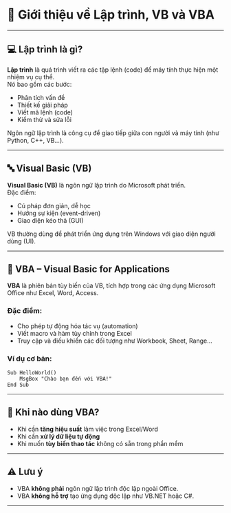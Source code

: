 
# 🧩 Giới thiệu về Lập trình, VB và VBA

---

## 💻 Lập trình là gì?

**Lập trình** là quá trình viết ra các tập lệnh (code) để máy tính thực hiện một nhiệm vụ cụ thể.  
Nó bao gồm các bước:
- Phân tích vấn đề
- Thiết kế giải pháp
- Viết mã lệnh (code)
- Kiểm thử và sửa lỗi

Ngôn ngữ lập trình là công cụ để giao tiếp giữa con người và máy tính (như Python, C++, VB...).

---

## 🔤 Visual Basic (VB)

**Visual Basic (VB)** là ngôn ngữ lập trình do Microsoft phát triển.  
Đặc điểm:
- Cú pháp đơn giản, dễ học
- Hướng sự kiện (event-driven)
- Giao diện kéo thả (GUI)

VB thường dùng để phát triển ứng dụng trên Windows với giao diện người dùng (UI).

---

## 📄 VBA – Visual Basic for Applications

**VBA** là phiên bản tùy biến của VB, tích hợp trong các ứng dụng Microsoft Office như Excel, Word, Access.

### Đặc điểm:
- Cho phép tự động hóa tác vụ (automation)
- Viết macro và hàm tùy chỉnh trong Excel
- Truy cập và điều khiển các đối tượng như Workbook, Sheet, Range…

### Ví dụ cơ bản:
```vba
Sub HelloWorld()
    MsgBox "Chào bạn đến với VBA!"
End Sub
```

---

## 📌 Khi nào dùng VBA?

- Khi cần **tăng hiệu suất** làm việc trong Excel/Word
- Khi cần **xử lý dữ liệu tự động**
- Khi muốn **tùy biến thao tác** không có sẵn trong phần mềm

---

## ⚠️ Lưu ý

- VBA **không phải** ngôn ngữ lập trình độc lập ngoài Office.
- VBA **không hỗ trợ** tạo ứng dụng độc lập như VB.NET hoặc C#.

---

